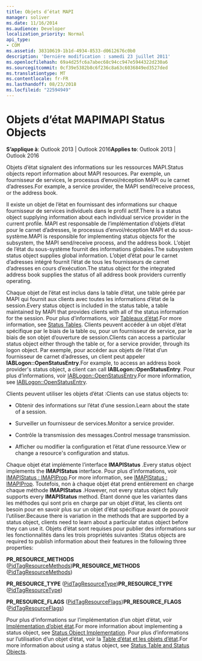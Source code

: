```yaml
---
title: Objets d’état MAPI
manager: soliver
ms.date: 11/16/2014
ms.audience: Developer
localization_priority: Normal
api_type:
- COM
ms.assetid: 38310619-1b1d-4934-8533-d0612676c0b0
description: 'Derniére modification : samedi 23 juillet 2011'
ms.openlocfilehash: 69a4d25fc6a7abec68c94cc947e5944322d230a6
ms.sourcegitcommit: 0cf39e5382b8c6f236c8a63c6036849ed3527ded
ms.translationtype: MT
ms.contentlocale: fr-FR
ms.lasthandoff: 08/23/2018
ms.locfileid: "22594949"
---
```

# <a name="mapi-status-objects"></a><span data-ttu-id="b2337-103">Objets d’état MAPI</span><span class="sxs-lookup"><span data-stu-id="b2337-103">MAPI Status Objects</span></span>

  
  
<span data-ttu-id="b2337-104">**S’applique à**: Outlook 2013 | Outlook 2016</span><span class="sxs-lookup"><span data-stu-id="b2337-104">**Applies to**: Outlook 2013 | Outlook 2016</span></span> 
  
<span data-ttu-id="b2337-105">Objets d’état signalent des informations sur les ressources MAPI.</span><span class="sxs-lookup"><span data-stu-id="b2337-105">Status objects report information about MAPI resources.</span></span> <span data-ttu-id="b2337-106">Par exemple, un fournisseur de services, le processus d’envoi/réception MAPI ou le carnet d’adresses.</span><span class="sxs-lookup"><span data-stu-id="b2337-106">For example, a service provider, the MAPI send/receive process, or the address book.</span></span>
  
<span data-ttu-id="b2337-107">Il existe un objet de l’état en fournissant des informations sur chaque fournisseur de services individuels dans le profil actif.</span><span class="sxs-lookup"><span data-stu-id="b2337-107">There is a status object supplying information about each individual service provider in the current profile.</span></span> <span data-ttu-id="b2337-108">MAPI est responsable de l’implémentation d’objets d’état pour le carnet d’adresses, le processus d’envoi/réception MAPI et du sous-système.</span><span class="sxs-lookup"><span data-stu-id="b2337-108">MAPI is responsible for implementing status objects for the subsystem, the MAPI send/receive process, and the address book.</span></span> <span data-ttu-id="b2337-109">L’objet de l’état du sous-système fournit des informations globales.</span><span class="sxs-lookup"><span data-stu-id="b2337-109">The subsystem status object supplies global information.</span></span> <span data-ttu-id="b2337-110">L’objet d’état pour le carnet d’adresses intégré fournit l’état de tous les fournisseurs de carnet d’adresses en cours d’exécution.</span><span class="sxs-lookup"><span data-stu-id="b2337-110">The status object for the integrated address book supplies the status of all address book providers currently operating.</span></span>
  
<span data-ttu-id="b2337-111">Chaque objet de l’état est inclus dans la table d’état, une table gérée par MAPI qui fournit aux clients avec toutes les informations d’état de la session.</span><span class="sxs-lookup"><span data-stu-id="b2337-111">Every status object is included in the status table, a table maintained by MAPI that provides clients with all of the status information for the session.</span></span> <span data-ttu-id="b2337-112">Pour plus d’informations, voir [Tableaux d’état](status-tables.md).</span><span class="sxs-lookup"><span data-stu-id="b2337-112">For more information, see [Status Tables](status-tables.md).</span></span> <span data-ttu-id="b2337-113">Clients peuvent accéder à un objet d’état spécifique par le biais de la table ou, pour un fournisseur de service, par le biais de son objet d’ouverture de session.</span><span class="sxs-lookup"><span data-stu-id="b2337-113">Clients can access a particular status object either through the table or, for a service provider, through its logon object.</span></span> <span data-ttu-id="b2337-114">Par exemple, pour accéder aux objets de l’état d’un fournisseur de carnet d’adresses, un client peut appeler **IABLogon::OpenStatusEntry**.</span><span class="sxs-lookup"><span data-stu-id="b2337-114">For example, to access an address book provider's status object, a client can call **IABLogon::OpenStatusEntry**.</span></span> <span data-ttu-id="b2337-115">Pour plus d’informations, voir [IABLogon::OpenStatusEntry](iablogon-openstatusentry.md).</span><span class="sxs-lookup"><span data-stu-id="b2337-115">For more information, see [IABLogon::OpenStatusEntry](iablogon-openstatusentry.md).</span></span>
  
<span data-ttu-id="b2337-116">Clients peuvent utiliser les objets d’état :</span><span class="sxs-lookup"><span data-stu-id="b2337-116">Clients can use status objects to:</span></span>
  
- <span data-ttu-id="b2337-117">Obtenir des informations sur l’état d’une session.</span><span class="sxs-lookup"><span data-stu-id="b2337-117">Learn about the state of a session.</span></span>
    
- <span data-ttu-id="b2337-118">Surveiller un fournisseur de services.</span><span class="sxs-lookup"><span data-stu-id="b2337-118">Monitor a service provider.</span></span>
    
- <span data-ttu-id="b2337-119">Contrôle la transmission des messages.</span><span class="sxs-lookup"><span data-stu-id="b2337-119">Control message transmission.</span></span>
    
- <span data-ttu-id="b2337-120">Afficher ou modifier la configuration et l’état d’une ressource.</span><span class="sxs-lookup"><span data-stu-id="b2337-120">View or change a resource's configuration and status.</span></span>
    
<span data-ttu-id="b2337-121">Chaque objet état implémente l’interface **IMAPIStatus** .</span><span class="sxs-lookup"><span data-stu-id="b2337-121">Every status object implements the **IMAPIStatus** interface.</span></span> <span data-ttu-id="b2337-122">Pour plus d’informations, voir [IMAPIStatus : IMAPIProp](imapistatusimapiprop.md).</span><span class="sxs-lookup"><span data-stu-id="b2337-122">For more information, see [IMAPIStatus : IMAPIProp](imapistatusimapiprop.md).</span></span> <span data-ttu-id="b2337-123">Toutefois, non à chaque objet état prend entièrement en charge chaque méthode **IMAPIStatus** .</span><span class="sxs-lookup"><span data-stu-id="b2337-123">However, not every status object fully supports every **IMAPIStatus** method.</span></span> <span data-ttu-id="b2337-124">Étant donné que les variantes dans les méthodes qui sont pris en charge par un objet d’état, les clients ont besoin pour en savoir plus sur un objet d’état spécifique avant de pouvoir l’utiliser.</span><span class="sxs-lookup"><span data-stu-id="b2337-124">Because there is variation in the methods that are supported by a status object, clients need to learn about a particular status object before they can use it.</span></span> <span data-ttu-id="b2337-125">Objets d’état sont requises pour publier des informations sur les fonctionnalités dans les trois propriétés suivantes :</span><span class="sxs-lookup"><span data-stu-id="b2337-125">Status objects are required to publish information about their features in the following three properties:</span></span> 
  
 <span data-ttu-id="b2337-126">**PR_RESOURCE_METHODS** ([PidTagResourceMethods](pidtagresourcemethods-canonical-property.md))</span><span class="sxs-lookup"><span data-stu-id="b2337-126">**PR_RESOURCE_METHODS** ([PidTagResourceMethods](pidtagresourcemethods-canonical-property.md))</span></span> 
  
 <span data-ttu-id="b2337-127">**PR_RESOURCE_TYPE** ([PidTagResourceType](pidtagresourcetype-canonical-property.md))</span><span class="sxs-lookup"><span data-stu-id="b2337-127">**PR_RESOURCE_TYPE** ([PidTagResourceType](pidtagresourcetype-canonical-property.md))</span></span> 
  
 <span data-ttu-id="b2337-128">**PR_RESOURCE_FLAGS** ([PidTagResourceFlags](pidtagresourceflags-canonical-property.md))</span><span class="sxs-lookup"><span data-stu-id="b2337-128">**PR_RESOURCE_FLAGS** ([PidTagResourceFlags](pidtagresourceflags-canonical-property.md))</span></span> 
  
<span data-ttu-id="b2337-129">Pour plus d’informations sur l’implémentation d’un objet d’état, voir [Implémentation d’objet état](status-object-implementation.md).</span><span class="sxs-lookup"><span data-stu-id="b2337-129">For more information about implementing a status object, see [Status Object Implementation](status-object-implementation.md).</span></span> <span data-ttu-id="b2337-130">Pour plus d’informations sur l’utilisation d’un objet d’état, voir la [Table d’état et les objets d’état](status-table-and-status-objects.md).</span><span class="sxs-lookup"><span data-stu-id="b2337-130">For more information about using a status object, see [Status Table and Status Objects](status-table-and-status-objects.md).</span></span>
  

